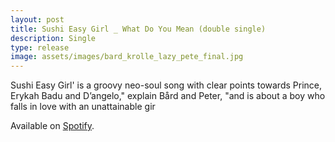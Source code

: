 ```yaml
---
layout: post
title: Sushi Easy Girl _ What Do You Mean (double single)
description: Single
type: release
image: assets/images/bard_krolle_lazy_pete_final.jpg
---
```


Sushi Easy Girl' is a groovy neo-soul song with clear points towards Prince, Erykah Badu and D’angelo," explain Bård and Peter,
 "and is about a boy who falls in love with an unattainable gir

Available on [Spotify](https://open.spotify.com/album/4JoI8ysGaJoL7IltMnBGfe?si=_4XuhrKxQLmE_z8JcEaHRQ).
